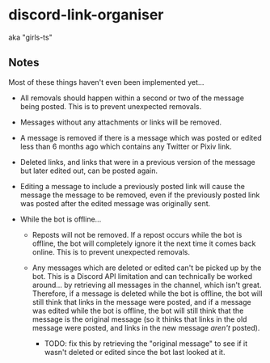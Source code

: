 # discord-link-organiser

aka "girls-ts"

## Notes

Most of these things haven't even been implemented yet...

- All removals should happen within a second or two of the message being posted.
  This is to prevent unexpected removals.

- Messages without any attachments or links will be removed.

- A message is removed if there is a message which was posted or edited less
  than 6 months ago which contains any Twitter or Pixiv link.

- Deleted links, and links that were in a previous version of the message but
  later edited out, can be posted again.

- Editing a message to include a previously posted link will cause the message
  the message to be removed, even if the previously posted link was posted after
  the edited message was originally sent.

- While the bot is offline...

  - Reposts will not be removed. If a repost occurs while the bot is offline,
    the bot will completely ignore it the next time it comes back online. This
    is to prevent unexpected removals.

  - Any messages which are deleted or edited can't be picked up by the bot. This
    is a Discord API limitation and can technically be worked around... by
    retrieving all messages in the channel, which isn't great. Therefore, if a
    message is deleted while the bot is offline, the bot will still think that
    links in the message were posted, and if a message was edited while the bot
    is offline, the bot will still think that the message is the original
    message (so it thinks that links in the old message were posted, and links
    in the new message _aren't_ posted).

    - TODO: fix this by retrieving the "original message" to see if it wasn't
      deleted or edited since the bot last looked at it.
